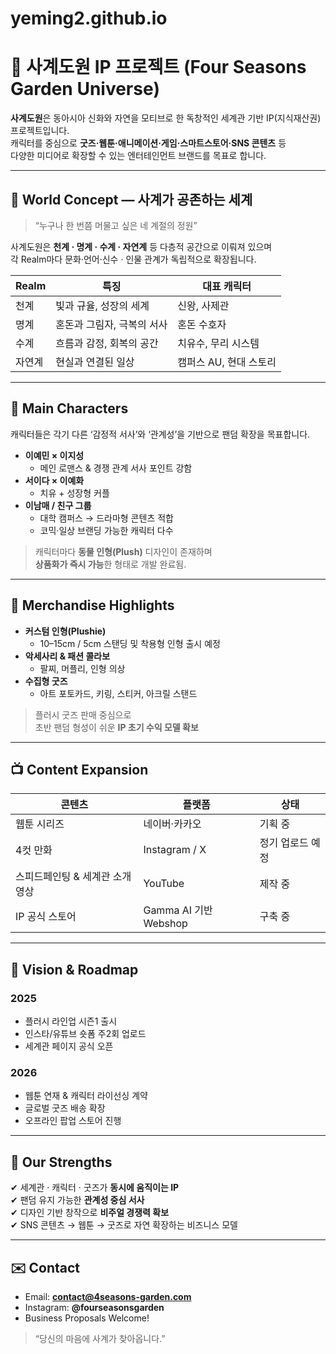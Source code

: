 # yeming2.github.io
# 🌱 사계도원 IP 프로젝트 (Four Seasons Garden Universe)

**사계도원**은 동아시아 신화와 자연을 모티브로 한 독창적인 세계관 기반 IP(지식재산권) 프로젝트입니다.  
캐릭터를 중심으로 **굿즈·웹툰·애니메이션·게임·스마트스토어·SNS 콘텐츠** 등  
다양한 미디어로 확장할 수 있는 엔터테인먼트 브랜드를 목표로 합니다.

---

## 🎨 World Concept — 사계가 공존하는 세계

> “누구나 한 번쯤 머물고 싶은 네 계절의 정원”

사계도원은 **천계 · 명계 · 수계 · 자연계** 등 다층적 공간으로 이뤄져 있으며  
각 Realm마다 문화·언어·신수 · 인물 관계가 독립적으로 확장됩니다.

| Realm | 특징 | 대표 캐릭터 |
|-------|------|--------------|
| 천계 | 빛과 규율, 성장의 세계 | 신왕, 사제관 |
| 명계 | 혼돈과 그림자, 극복의 서사 | 혼돈 수호자 |
| 수계 | 흐름과 감정, 회복의 공간 | 치유수, 무리 시스템 |
| 자연계 | 현실과 연결된 일상 | 캠퍼스 AU, 현대 스토리 |

---

## 👥 Main Characters

캐릭터들은 각기 다른 ‘감정적 서사’와 ‘관계성’을 기반으로 팬덤 확장을 목표합니다.

- **이예민 × 이지성**   
  - 메인 로맨스 & 경쟁 관계 서사 포인트 강함
- **서이다 × 이예화**  
  - 치유 + 성장형 커플
- **이남매 / 친구 그룹**  
  - 대학 캠퍼스 → 드라마형 콘텐츠 적합  
  - 코믹·일상 브랜딩 가능한 캐릭터 다수

> 캐릭터마다 **동물 인형(Plush)** 디자인이 존재하며  
> **상품화가 즉시 가능**한 형태로 개발 완료됨.

---

## 🧸 Merchandise Highlights

- **커스텀 인형(Plushie)**  
  - 10–15cm / 5cm 스탠딩 및 착용형 인형 출시 예정  
- **악세사리 & 패션 콜라보**
  - 팔찌, 머플리, 인형 의상
- **수집형 굿즈**
  - 아트 포토카드, 키링, 스티커, 아크릴 스탠드

> 플러시 굿즈 판매 중심으로  
> 초반 팬덤 형성이 쉬운 **IP 초기 수익 모델 확보**

---

## 📺 Content Expansion

| 콘텐츠 | 플랫폼 | 상태 |
|-------|--------|-----|
| 웹툰 시리즈 | 네이버·카카오 | 기획 중 |
| 4컷 만화 | Instagram / X | 정기 업로드 예정 |
| 스피드페인팅 & 세계관 소개 영상 | YouTube | 제작 중 |
| IP 공식 스토어 | Gamma AI 기반 Webshop | 구축 중 |

---

## 🚀 Vision & Roadmap

### 2025
- 플러시 라인업 시즌1 출시
- 인스타/유튜브 숏폼 주2회 업로드
- 세계관 페이지 공식 오픈

### 2026
- 웹툰 연재 & 캐릭터 라이선싱 계약
- 글로벌 굿즈 배송 확장
- 오프라인 팝업 스토어 진행

---

## 💎 Our Strengths

✔ 세계관 · 캐릭터 · 굿즈가 **동시에 움직이는 IP**  
✔ 팬덤 유지 가능한 **관계성 중심 서사**  
✔ 디자인 기반 창작으로 **비주얼 경쟁력 확보**  
✔ SNS 콘텐츠 → 웹툰 → 굿즈로 자연 확장하는 비즈니스 모델

---

## ✉️ Contact

- Email: **contact@4seasons-garden.com**
- Instagram: **@fourseasonsgarden**
- Business Proposals Welcome!

> “당신의 마음에 사계가 찾아옵니다.”
